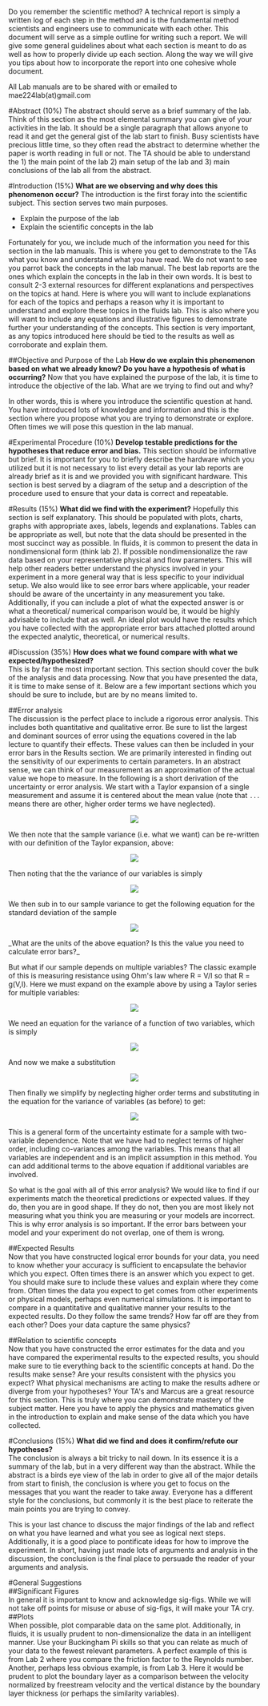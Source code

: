 Do you remember the scientific method? A technical report is simply a written log of each step in the method and is the fundamental method scientists and engineers use to communicate with each other. This document will serve as a simple outline for writing such a report. We will give some general guidelines about what each section is meant to do as well as how to properly divide up each section. Along the way we will give you tips about how to incorporate the report into one cohesive whole document.

All Lab manuals are to be shared with or emailed to mae224lab(at)gmail.com

#Abstract (10%)
The abstract should serve as a brief summary of the lab. Think of this section as the most elemental summary you can give of your activities in the lab. It should be a single paragraph that allows anyone to read it and get the general gist of the lab start to finish. Busy scientists have precious little time, so they often read the abstract to determine whether the paper is worth reading in full or not. The TA should be able to understand the 1) the main point of the lab 2) main setup of the lab and 3) main conclusions of the lab all from the abstract.  

#Introduction (15%)
**What are we observing and why does this phenomenon occur?**
The introduction is the first foray into the scientific subject. This section serves two main purposes.

- Explain the purpose of the lab
- Explain the scientific concepts in the lab  

Fortunately for you, we include much of the information you need for this section in the lab manuals. This is where you get to demonstrate to the TAs what you know and understand what you have read. We do not want to see you parrot back the concepts in the lab manual. The best lab reports are the ones which explain the concepts in the lab in their own words. It is best to consult 2-3 external resources for different explanations and perspectives on the topics at hand. Here is where you will want to include explanations for each of the topics and perhaps a reason why it is important to understand and explore these topics in the fluids lab. This is also where you will want to include any equations and illustrative figures to demonstrate further your understanding of the concepts. This section is very important, as any topics introduced here should be tied to the results as well as corroborate and explain them.  

##Objective and Purpose of the Lab
**How do we explain this phenomenon based on what we already know? Do you have a hypothesis of what is occurring?**
Now that you have explained the purpose of the lab, it is time to introduce the objective of the lab. What are we trying to find out and why?

In other words, this is where you introduce the scientific question at hand. You have introduced lots of knowledge and information and this is the section where you propose what you are trying to demonstrate or explore. Often times we will pose this question in the lab manual.

#Experimental Procedure (10%)
**Develop testable predictions for the hypotheses that reduce error and bias.**
This section should be informative but brief. It is important for you to briefly describe the hardware which you utilized but it is not necessary to list every detail as your lab reports are already brief as it is and we provided you with significant hardware. This section is best served by a diagram of the setup and a description of the procedure used to ensure that your data is correct and repeatable. 

#Results (15%)
**What did we find with the experiment?** 
Hopefully this section is self explanatory. This should be populated with plots, charts, graphs with appropriate axes, labels, legends and explanations. Tables can be appropriate as well, but note that the data should be presented in the most succinct way as possible. In fluids, it is common to present the data in nondimensional form (think lab 2).  If possible nondimensionalize the raw data based on your representative physical and flow parameters. This will help other readers better understand the physics involved in your experiment in a more general way that is less specific to your individual setup. We also would like to see error bars where applicable, your reader should be aware of the uncertainty in any measurement you take. Additionally, if you can include a plot of what the expected answer is or what a theoretical/ numerical comparison would be, it would be highly advisable to include that as well. An ideal plot would have the results which you have collected with the appropriate error bars attached plotted around the expected analytic, theoretical, or numerical results.  

#Discussion (35%)
**How does what we found compare with what we expected/hypothesized?**  
This is by far the most important section. This section should cover the bulk of the analysis and data processing. Now that you have presented the data, it is time to make sense of it. Below are a few important sections which you should be sure to include, but are by no means limited to.

##Error analysis  
The discussion is the perfect place to include a rigorous error analysis. This includes both quantitative and qualitative error. Be sure to list the largest and dominant sources of error using the equations covered in the lab lecture to quantify their effects. These values can then be included in your error bars in the Results section. We are primarily interested in finding out the sensitivity of our experiments to certain parameters. In an abstract sense, we can think of our measurement as an approximation of the actual value we hope to measure. In the following is a short derivation of the uncertainty or error analysis. We start with a Taylor expansion of a single measurement and assume it is centered about the mean value (note that `...` means there are other, higher order terms we have neglected).

<p align="center">
<img src="https://github.com/d008/MAE224/blob/master/equations/error%201.png">  
</p>

We then note that the sample variance (i.e. what we want) can be re-written with our definition of the Taylor expansion, above:

<p align="center">
<img src="https://github.com/d008/MAE224/blob/master/equations/error%201%20variance.png">  
</p>

Then noting that the the variance of our variables is simply

<p align="center">
<img src="https://github.com/d008/MAE224/blob/master/equations/variance%20of%20variables.png">  
</p>

We then sub in to our sample variance to get the following equation for the standard deviation of the sample
<p align="center">
<img src="https://github.com/d008/MAE224/blob/master/equations/error%201%20final.png">  
</p>
_What are the units of the above equation? Is this the value you need to calculate error bars?_

But what if our sample depends on multiple variables? The classic example of this is measuring resistance using Ohm's law where R = V/I so that R = g(V,I). Here we must expand on the example above by using a Taylor series for multiple variables:
<p align="center">
<img src="https://github.com/d008/MAE224/blob/master/equations/error%202%20variables.png">  
</p>

We need an equation for the variance of a function of two variables, which is simply
<p align="center">
<img src="https://github.com/d008/MAE224/blob/master/equations/variance%20of%20function.png">  
</p>

And now we make a substitution
<p align="center">
<img src="https://github.com/d008/MAE224/blob/master/equations/variance%20of%20function%20with%20sub.png">  
</p>

Then finally we simplify by neglecting higher order terms and substituting in the equation for the variance of variables (as before) to get:
<p align="center">
<img src="https://github.com/d008/MAE224/blob/master/equations/error%202%20final.png">  
</p>

This is a general form of the uncertainty estimate for a sample with two-variable dependence. Note that we have had to neglect terms of higher order, including co-variances among the variables. This means that all variables are independent and is an implicit assumption in this method. You can add additional terms to the above equation if additional variables are involved.

So what is the goal with all of this error analysis? We would like to find if our experiments match the theoretical predictions or expected values. If they do, then you are in good shape. If they do not, then you are most likely not measuring what you think you are measuring or your models are incorrect. This is why error analysis is so important. If the error bars between your model and your experiment do not overlap, one of them is wrong. 

##Expected Results  
Now that you have constructed logical error bounds for your data, you need to know whether your accuracy is sufficient to encapsulate the behavior which you expect. Often times there is an answer which you expect to get. You should make sure to include these values and explain where they come from. Often times the data you expect to get comes from other experiments or physical models, perhaps even numerical simulations. It is important to compare in a quantitative and qualitative manner your results to the expected results. Do they follow the same trends? How far off are they from each other? Does your data capture the same physics?  

##Relation to scientific concepts  
Now that you have constructed the error estimates for the data and you have compared the experimental results to the expected results, you should make sure to tie everything back to the scientific concepts at hand. Do the results make sense? Are your results consistent with the physics you expect? What physical mechanisms are acting to make the results adhere or diverge from your hypotheses? Your TA's and Marcus are a great resource for this section. This is truly where you can demonstrate mastery of the subject matter. Here you have to apply the physics and mathematics given in the introduction to explain and make sense of the data which you have collected.   

#Conclusions (15%)
**What did we find and does it confirm/refute our hypotheses?**  
The conclusion is always a bit tricky to nail down. In its essence it is a summary of the lab, but in a very different way than the abstract. While the abstract is a birds eye view of the lab in order to give all of the major details from start to finish, the conclusion is where you get to focus on the messages that you want the reader to take away. Everyone has a different style for the conclusions, but commonly it is the best place to reiterate the main points you are trying to convey.  

This is your last chance to discuss the major findings of the lab and reflect on what you have learned and what you see as logical next steps. Additionally, it is a good place to pontificate ideas for how to improve the experiment. In short, having just made lots of arguments and analysis in the discussion, the conclusion is the final place to persuade the reader of your arguments and analysis.  

#General Suggestions  
##Significant Figures  
In general it is important to know and acknowledge sig-figs. While we will not take off points for misuse or abuse of sig-figs, it will make your TA cry.  
##Plots  
When possible, plot comparable data on the same plot. Additionally, in fluids, it is usually prudent to non-dimensionalize the data in an intelligent manner. Use your Buckingham Pi skills so that you can relate as much of your data to the fewest relevant parameters. A perfect example of this is from Lab 2 where you compare the friction factor to the Reynolds number. Another, perhaps less obvious example, is from Lab 3. Here it would be prudent to plot the boundary layer as a comparison between the velocity normalized by freestream velocity and the vertical distance by the boundary layer thickness (or perhaps the similarity variables).  
